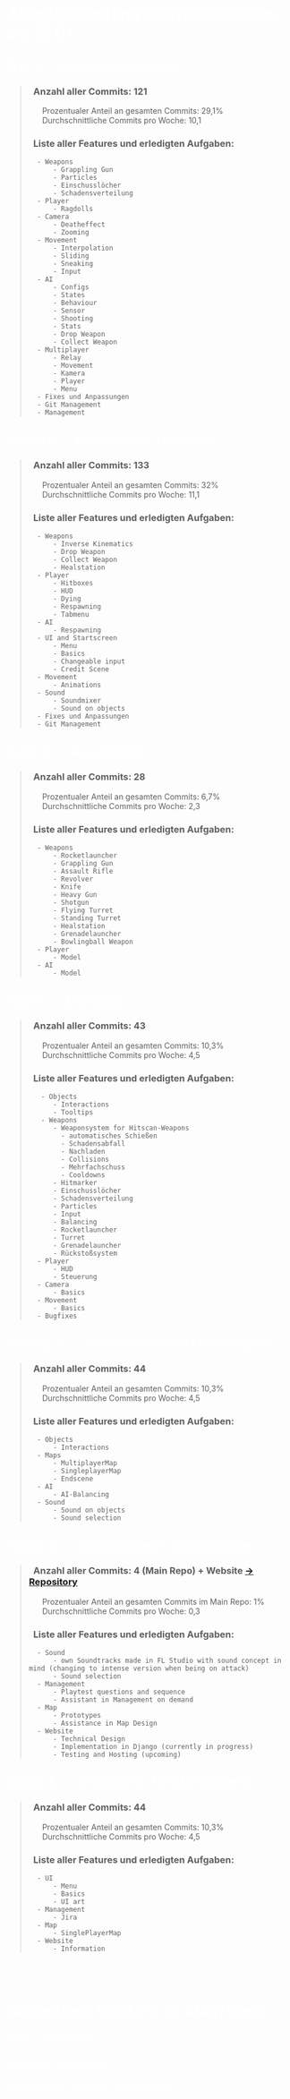 <span style="color:white">

# Arbeitsaufteilung CapybaraStudios bis 13.01. 

## __Eric J. &emsp; *Producer, Developer*__

> ### &nbsp; Anzahl aller Commits: 121
> &nbsp; &nbsp; &nbsp; Prozentualer Anteil an gesamten Commits: 29,1%  
> &nbsp; &nbsp; &nbsp; Durchschnittliche Commits pro Woche: 10,1  
> ### &nbsp; Liste aller Features und erledigten Aufgaben:
>       - Weapons
>           - Grappling Gun
>           - Particles
>           - Einschusslöcher
>           - Schadensverteilung
>       - Player
>           - Ragdolls
>       - Camera              
>           - Deatheffect
>           - Zooming
>       - Movement
>           - Interpolation
>           - Sliding
>           - Sneaking
>           - Input
>       - AI
>           - Configs
>           - States
>           - Behaviour
>           - Sensor
>           - Shooting
>           - Stats
>           - Drop Weapon
>           - Collect Weapon
>       - Multiplayer
>           - Relay
>           - Movement
>           - Kamera
>           - Player
>           - Menu
>       - Fixes und Anpassungen
>       - Git Management
>       - Management

## __Adrian J. &emsp; *CO-Producer, Developer*__

> ### &nbsp; Anzahl aller Commits: 133
> &nbsp; &nbsp; &nbsp; Prozentualer Anteil an gesamten Commits: 32%  
> &nbsp; &nbsp; &nbsp; Durchschnittliche Commits pro Woche: 11,1
> ### &nbsp; Liste aller Features und erledigten Aufgaben:
>       - Weapons
>           - Inverse Kinematics
>           - Drop Weapon
>           - Collect Weapon
>           - Healstation
>       - Player
>           - Hitboxes
>           - HUD
>           - Dying
>           - Respawning
>           - Tabmenu
>       - AI
>           - Respawning
>       - UI and Startscreen
>           - Menu
>           - Basics
>           - Changeable input
>           - Credit Scene
>       - Movement
>           - Animations
>       - Sound
>           - Soundmixer
>           - Sound on objects
>       - Fixes und Anpassungen
>       - Git Management

## __Deniz S. &emsp; *Assetcreator*__

> ### &nbsp; Anzahl aller Commits: 28
> &nbsp; &nbsp; &nbsp; Prozentualer Anteil an gesamten Commits: 6,7%  
> &nbsp; &nbsp; &nbsp; Durchschnittliche Commits pro Woche: 2,3  
> ### &nbsp; Liste aller Features und erledigten Aufgaben:
>       - Weapons
>           - Rocketlauncher
>           - Grappling Gun
>           - Assault Rifle
>           - Revolver
>           - Knife
>           - Heavy Gun
>           - Shotgun
>           - Flying Turret
>           - Standing Turret
>           - Healstation
>           - Grenadelauncher
>           - Bowlingball Weapon
>       - Player
>           - Model
>       - AI
>           - Model

## __Felix A. &emsp; *Developer*__

> ### &nbsp; Anzahl aller Commits: 43
> &nbsp; &nbsp; &nbsp; Prozentualer Anteil an gesamten Commits: 10,3%  
> &nbsp; &nbsp; &nbsp; Durchschnittliche Commits pro Woche: 4,5
> ### &nbsp; Liste aller Features und erledigten Aufgaben:
>        - Objects
>           - Interactions
>           - Tooltips
>        - Weapons
>           - Weaponsystem for Hitscan-Weapons
>             - automatisches Schießen
>             - Schadensabfall
>             - Nachladen
>             - Collisions
>             - Mehrfachschuss
>             - Cooldowns
>           - Hitmarker
>           - Einschusslöcher
>           - Schadensverteilung
>           - Particles
>           - Input
>           - Balancing
>           - Rocketlauncher
>           - Turret
>           - Grenadelauncher
>           - Rückstoßsystem
>       - Player
>           - HUD
>           - Steuerung
>       - Camera
>           - Basics
>       - Movement
>           - Basics
>       - Bugfixes

## __Erdenay K. &emsp; *Environment- and Leveldesigner*__

> ### &nbsp; Anzahl aller Commits: 44
> &nbsp; &nbsp; &nbsp; Prozentualer Anteil an gesamten Commits: 10,3%  
> &nbsp; &nbsp; &nbsp; Durchschnittliche Commits pro Woche: 4,5
> ### &nbsp; Liste aller Features und erledigten Aufgaben:
>       - Objects
>           - Interactions 
>       - Maps
>           - MultiplayerMap
>           - SingleplayerMap
>           - Endscene
>       - AI  
>           - AI-Balancing
>       - Sound
>           - Sound on objects
>           - Sound selection

## __Florian K. &emsp; *Sounddesigner, Webdeveloper*__

> ### &nbsp; Anzahl aller Commits: 4 (Main Repo) + Website [-> Repository](https://github.com/fnyrawr/capybarastudios_website)
> &nbsp; &nbsp; &nbsp; Prozentualer Anteil an gesamten Commits im Main Repo: 1%  
> &nbsp; &nbsp; &nbsp; Durchschnittliche Commits pro Woche: 0,3
> ### &nbsp; Liste aller Features und erledigten Aufgaben:
>       - Sound
>           - own Soundtracks made in FL Studio with sound concept in mind (changing to intense version when being on attack)
>           - Sound selection
>       - Management
>           - Playtest questions and sequence
>           - Assistant in Management on demand
>       - Map
>           - Prototypes
>           - Assistance in Map Design
>       - Website
>           - Technical Design
>           - Implementation in Django (currently in progress)
>           - Testing and Hosting (upcoming)

## __Zainab E. &emsp; *UI-Designer, HR-Management*__

> ### &nbsp; Anzahl aller Commits: 44
> &nbsp; &nbsp; &nbsp; Prozentualer Anteil an gesamten Commits: 10,3%  
> &nbsp; &nbsp; &nbsp; Durchschnittliche Commits pro Woche: 4,5
> ### &nbsp; Liste aller Features und erledigten Aufgaben:
>       - UI
>           - Menu
>           - Basics
>           - UI art
>       - Management
>           - Jira
>       - Map
>           - SinglePlayerMap
>       - Website
>           - Information
<br><br>
# Derzeitiges Ranking im Main Repo

### 1. Eric J. und Adrian J.
### 2. Deniz S. und Felix A.
### 3. Erdenay K., Florian K. und Zainab E.
